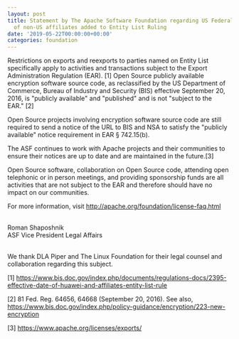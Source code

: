 ```yaml
---
layout: post
title: Statement by The Apache Software Foundation regarding US Federal Register Notice
  of non-US affiliates added to Entity List Ruling
date: '2019-05-22T00:00:00+00:00'
categories: foundation
---
```

<div>Restrictions on exports and reexports to parties named on Entity List specifically apply to activities and transactions subject to the Export Administration Regulation (EAR). [1] Open Source publicly available encryption software source code, as reclassified by the US Department of Commerce, Bureau of Industry and Security (BIS) effective September 20, 2016, is &quot;publicly available&quot; and &quot;published&quot; and is not &quot;subject to the EAR.&quot;&nbsp;[2]</div> 
  <div> 
    <p>Open Source projects involving encryption software source code are still required to send a notice of the URL to BIS and NSA to satisfy the &quot;publicly available&quot; notice requirement in EAR § 742.15(b).</p> 
  </div> 
  <div>The ASF continues to work with Apache projects and their communities to ensure their notices are up to date and are maintained in the future.[3]</div> 
  <div> 
    <p>Open Source software, collaboration on Open Source code, attending open telephonic or in person meetings, and providing sponsorship funds are all activities that are not subject to the EAR and therefore should have no impact on our communities.</p> 
  </div> 
  <div>For more information, visit <a href="http://apache.org/foundation/license-faq.html">http://apache.org/foundation/license-faq.html</a></div> 
  <div> 
    <p><br />Roman Shaposhnik<br />ASF Vice President Legal Affairs<br /><br /></p> 
  </div> 
  <div>We thank DLA Piper and The Linux Foundation for their legal counsel and collaboration regarding this subject.&nbsp;</div> 
  <div> 
    <p>[1] <a href="https://www.bis.doc.gov/index.php/documents/regulations-docs/2395-effective-date-of-huawei-and-affiliates-entity-list-rule">https://www.bis.doc.gov/index.php/documents/regulations-docs/2395-effective-date-of-huawei-and-affiliates-entity-list-rule</a></p> 
  </div> 
  <div>[2] 81 Fed. Reg. 64656, 64668 (September 20, 2016). See also, <a href="https://www.bis.doc.gov/index.php/policy-guidance/encryption/223-new-encryption">https://www.bis.doc.gov/index.php/policy-guidance/encryption/223-new-encryption</a> </div> 
  <div> 
    <p>[3] <a href="https://www.apache.org/licenses/exports/">https://www.apache.org/licenses/exports/</a></p> 
  </div>
